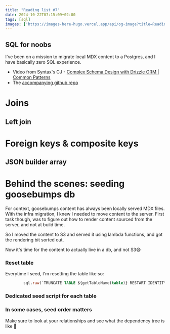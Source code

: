 ```yaml
---
title: "Reading list #7"
date: 2024-10-22T07:15:09+02:00
tags: [sql]
images: ['https://images-here-hugo.vercel.app/api/og-image?title=Reading+list+%237']
---
```


## SQL for noobs

I've been on a mission to migrate local MDX content to a Postgres, and I have basically zero SQL experience.
- Video from Syntax's CJ - [Complex Schema Design with Drizzle ORM | Common Patterns](https://www.youtube.com/watch?v=vLze97zZKsU)
- The [accompanying github repo](https://github.com/w3cj/bytedash)

# Joins

## Left join

# Foreign keys & composite keys

## JSON builder array

# Behind the scenes: seeding goosebumps db
For context, goosebumps content has always been locally served MDX files.
With the infra migration, I knew I needed to move content to the server.
First task though, was to figure out how to render content sourced from the server, and not at build time.

So I moved the content to S3 and served it using lambda functions, and got the rendering bit sorted out.

Now it's time for the content to actually live in a db, and not S3😄

### Reset table
Everytime I seed, I'm resetting the table like so:
```sql
		sql.raw(`TRUNCATE TABLE ${getTableName(table)} RESTART IDENTITY CASCADE`),
```

### Dedicated seed script for each table

### In some cases, seed order matters
Make sure to look at your relationships and see what the dependency tree is like 👀